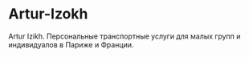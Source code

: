 # Artur-Izokh
Artur Izikh. Персональные транспортные услуги для малых групп и индивидуалов в Париже и Франции.
